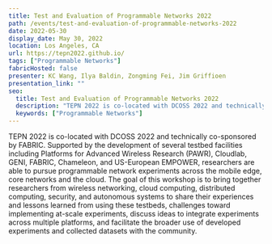 ```yaml
---
title: Test and Evaluation of Programmable Networks 2022
path: /events/test-and-evaluation-of-programmable-networks-2022
date: 2022-05-30
display_date: May 30, 2022
location: Los Angeles, CA
url: https://tepn2022.github.io/
tags: ["Programmable Networks"]
fabricHosted: false
presenter: KC Wang, Ilya Baldin, Zongming Fei, Jim Griffioen
presentation_link: ""
seo:
  title: Test and Evaluation of Programmable Networks 2022
  description: "TEPN 2022 is co-located with DCOSS 2022 and technically co-sponsored by FABRIC. Supported by the development of several testbed facilities including Platforms for Advanced Wireless Research (PAWR), Cloudlab, GENI, FABRIC, Chameleon, and US-European EMPOWER, researchers are able to pursue programmable network experiments across the mobile edge, core networks and the cloud. The goal of this workshop is to bring together researchers from wireless networking, cloud computing, distributed computing, security, and autonomous systems to share their experiences and lessons learned from using these testbeds, challenges toward implementing at-scale experiments, discuss ideas to integrate experiments across multiple platforms, and facilitate the broader use of developed experiments and collected datasets with the community."
  keywords: ["Programmable Networks"]
---
```


TEPN 2022 is co-located with DCOSS 2022 and technically co-sponsored by FABRIC. Supported by the development of several testbed facilities including Platforms for Advanced Wireless Research (PAWR), Cloudlab, GENI, FABRIC, Chameleon, and US-European EMPOWER, researchers are able to pursue programmable network experiments across the mobile edge, core networks and the cloud. The goal of this workshop is to bring together researchers from wireless networking, cloud computing, distributed computing, security, and autonomous systems to share their experiences and lessons learned from using these testbeds, challenges toward implementing at-scale experiments, discuss ideas to integrate experiments across multiple platforms, and facilitate the broader use of developed experiments and collected datasets with the community.

